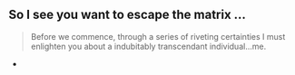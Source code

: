 ## So I see you want to escape the matrix ...

> Before we commence, through a series of riveting certainties I must enlighten you about a indubitably transcendant individual...me.

-  

